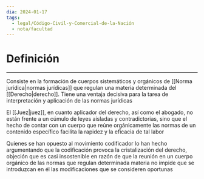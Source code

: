 ```yaml
---
dia: 2024-01-17
tags:
  - legal/Código-Civil-y-Comercial-de-la-Nación
  - nota/facultad
---
```

# Definición
---
Consiste en la formación de cuerpos sistemáticos y orgánicos de [[Norma jurídica|normas jurídicas]] que regulan una materia determinada del [[Derecho|derecho]]. Tiene una ventaja decisiva para la tarea de interpretación y aplicación de las normas jurídicas

El [[Juez|juez]], en cuanto aplicador del derecho, así como el abogado, no están frente a un cúmulo de leyes aisladas y contradictorias, sino que el hecho de contar con un cuerpo que reúne orgánicamente las normas de un contenido específico facilita la rapidez y la eficacia de tal labor

Quienes se han opuesto al movimiento codificador lo han hecho argumentando que la codificación provoca la cristalización del derecho, objeción que es casi insostenible en razón de que la reunión en un cuerpo orgánico de las normas que regulan determinada materia no impide que se introduzcan en él las modificaciones que se consideren oportunas